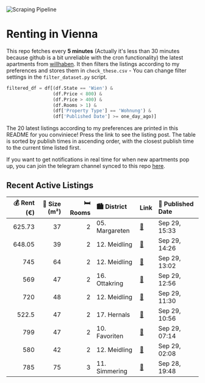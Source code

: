 ![Scraping Pipeline](https://github.com/AthomsG/renting-in-vienna/actions/workflows/run_pipeline.yml/badge.svg)


# Renting in Vienna

This repo fetches every **5 minutes** (Actually it's less than 30 minutes because github is a bit unreliable with the cron functionality) the latest apartments from [willhaben](https://www.willhaben.at/).
It then filters the listings according to my preferences and stores them in `check_these.csv` - You can change filter settings in the `filter_dataset.py` script.

```python
filtered_df = df[(df.State == 'Wien') & 
                 (df.Price < 800) &
                 (df.Price > 400) &
                 (df.Rooms > 1) &
                 (df['Property Type'] == 'Wohnung') &
                 (df['Published Date'] >= one_day_ago)]
```

The 20 latest listings according to my preferences are printed in this README for you conviniece! Press the link to see the listing post.
The table is sorted by publish times in ascending order, with the closest publish time to the current time listed first.

If you want to get notifications in real time for when new apartments pop up, you can join the telegram channel synced to this repo [here](https://t.me/+1HPAYOf5BSsyNTlk).

## Recent Active Listings

|   💰 Rent (€) |   📏 Size (m²) |   🛏️ Rooms | 🏙️ District    | Link                                                                                                                                                                                                                           | 📅 Published Date   |
|-------------:|--------------:|-----------:|:---------------|:-------------------------------------------------------------------------------------------------------------------------------------------------------------------------------------------------------------------------------|:-------------------|
|       625.73 |            37 |          2 | 05. Margareten | [🔗](https://www.willhaben.at/iad/immobilien/d/mietwohnungen/wien/wien-1050-margareten/gem%C3%BCtliche-helle-2-zimmer-wohnung-%7C-3.-stock-%7C-lift-1515004304/)                                                                | Sep 29, 15:33      |
|       648.05 |            39 |          2 | 12. Meidling   | [🔗](https://www.willhaben.at/iad/immobilien/d/mietwohnungen/wien/wien-1120-meidling/n%C3%A4he-u4-/-u6---gartenwohnung-in-ruhelage---2-zimmer-mit-separater-k%C3%BCche---beim-gaudenzdorfer-g%C3%BCrtel-1950032848/)            | Sep 29, 14:26      |
|       745    |            64 |          2 | 12. Meidling   | [🔗](https://www.willhaben.at/iad/immobilien/d/mietwohnungen/wien/wien-1120-meidling/philadelphia-br%C3%BCcke-meidlinger-hauptstra%C3%9Fe-911989813/)                                                                           | Sep 29, 13:02      |
|       569    |            47 |          2 | 16. Ottakring  | [🔗](https://www.willhaben.at/iad/immobilien/d/mietwohnungen/wien/wien-1160-ottakring/erstbezug-am-lerchenfelder-g%C3%BCrtel-1913196816/)                                                                                       | Sep 29, 12:56      |
|       720    |            48 |          2 | 12. Meidling   | [🔗](https://www.willhaben.at/iad/immobilien/d/mietwohnungen/wien/wien-1120-meidling/%28reserviert%29-wohnung-in-ruhelage-zu-vermieten-1818750972/)                                                                             | Sep 29, 11:30      |
|       522.5  |            47 |          2 | 17. Hernals    | [🔗](https://www.willhaben.at/iad/immobilien/d/mietwohnungen/wien/wien-1170-hernals/%28reserviert%29-provisionsfreie-47m%C2%B2-=-2zi%2B-nr-n%C3%A4he-elterleinplatz-sehr-sch%C3%B6n-saniert-&-hell-3.-og-ohne-lift-1910368116/) | Sep 29, 10:56      |
|       799    |            47 |          2 | 10. Favoriten  | [🔗](https://www.willhaben.at/iad/immobilien/d/mietwohnungen/wien/wien-1100-favoriten/sofortbezug---parkblick---neue-komplettk%C3%BCche-1003566247/)                                                                            | Sep 29, 07:14      |
|       580    |            42 |          2 | 12. Meidling   | [🔗](https://www.willhaben.at/iad/immobilien/d/mietwohnungen/wien/wien-1120-meidling/single-oder-p%C3%A4rchenwohnung-unbefristet-1700476957/)                                                                                   | Sep 29, 02:08      |
|       785    |            75 |          3 | 11. Simmering  | [🔗](https://www.willhaben.at/iad/immobilien/d/mietwohnungen/wien/wien-1110-simmering/%28reserviert%29-gemeinde-wohnung-75m2-im-11.-bezirk-%28-nur-mit-wohnticket-vor-dem-31.03.2025%29-908634689/)                             | Sep 28, 19:48      |
